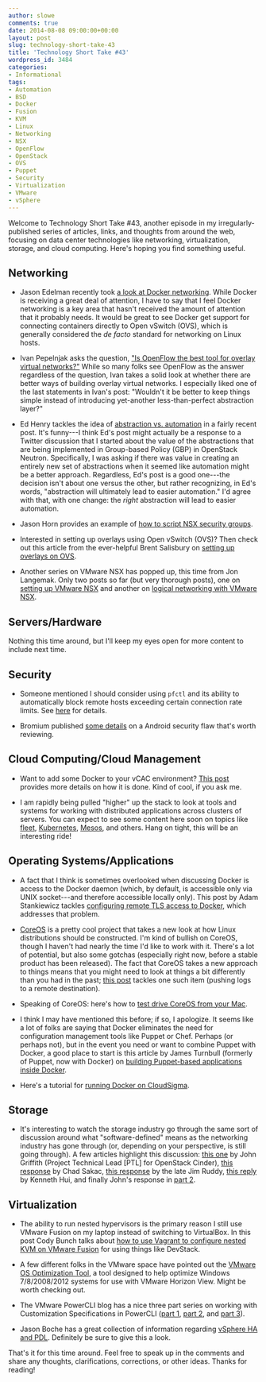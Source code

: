 ```yaml
---
author: slowe
comments: true
date: 2014-08-08 09:00:00+00:00
layout: post
slug: technology-short-take-43
title: 'Technology Short Take #43'
wordpress_id: 3484
categories:
- Informational
tags:
- Automation
- BSD
- Docker
- Fusion
- KVM
- Linux
- Networking
- NSX
- OpenFlow
- OpenStack
- OVS
- Puppet
- Security
- Virtualization
- VMware
- vSphere
---
```


Welcome to Technology Short Take #43, another episode in my irregularly-published series of articles, links, and thoughts from around the web, focusing on data center technologies like networking, virtualization, storage, and cloud computing. Here's hoping you find something useful.

## Networking

* Jason Edelman recently took [a look at Docker networking](http://www.jedelman.com/home/docker-networking). While Docker is receiving a great deal of attention, I have to say that I feel Docker networking is a key area that hasn't received the amount of attention that it probably needs. It would be great to see Docker get support for connecting containers directly to Open vSwitch (OVS), which is generally considered the _de facto_ standard for networking on Linux hosts.

* Ivan Pepelnjak asks the question, ["Is OpenFlow the best tool for overlay virtual networks?"](http://blog.ipspace.net/2014/06/is-openflow-best-tool-for-overlay.html) While so many folks see OpenFlow as the answer regardless of the question, Ivan takes a solid look at whether there are better ways of building overlay virtual networks. I especially liked one of the last statements in Ivan's post: "Wouldn't it be better to keep things simple instead of introducing yet-another less-than-perfect abstraction layer?"

* Ed Henry tackles the idea of [abstraction vs. automation](https://networkn3rd.wordpress.com/2014/05/28/abstraction-vs-automation/) in a fairly recent post. It's funny---I think Ed's post might actually be a response to a Twitter discussion that I started about the value of the abstractions that are being implemented in Group-based Policy (GBP) in OpenStack Neutron. Specifically, I was asking if there was value in creating an entirely new set of abstractions when it seemed like automation might be a better approach. Regardless, Ed's post is a good one---the decision isn't about one versus the other, but rather recognizing, in Ed's words, "abstraction will ultimately lead to easier automation." I'd agree with that, with one change: the _right_ abstraction will lead to easier automation.

* Jason Horn provides an example of [how to script NSX security groups](http://virtuallygone.wordpress.com/2014/07/11/scripting-nsx-security-groups/).

* Interested in setting up overlays using Open vSwitch (OVS)? Then check out this article from the ever-helpful Brent Salisbury on [setting up overlays on OVS](http://networkstatic.net/setting-overlays-open-vswitch/).

* Another series on VMware NSX has popped up, this time from Jon Langemak. Only two posts so far (but very thorough posts), one on [setting up VMware NSX](http://www.dasblinkenlichten.com/working-with-vmware-nsx-logical-networking/) and another on [logical networking with VMware NSX](http://home.nuug.no/~peter/pf/en/bruteforce.html).

## Servers/Hardware

Nothing this time around, but I'll keep my eyes open for more content to include next time.

## Security

* Someone mentioned I should consider using `pfctl` and its ability to automatically block remote hosts exceeding certain connection rate limits. See [here](http://home.nuug.no/~peter/pf/en/bruteforce.html) for details.

* Bromium published [some details](http://labs.bromium.com/2014/07/31/remote-code-execution-on-android-devices/) on a Android security flaw that's worth reviewing.

## Cloud Computing/Cloud Management

* Want to add some Docker to your vCAC environment? [This post](http://www.vmtocloud.com/docker-as-a-service-in-vcac-part-1/) provides more details on how it is done. Kind of cool, if you ask me.

* I am rapidly being pulled "higher" up the stack to look at tools and systems for working with distributed applications across clusters of servers. You can expect to see some content here soon on topics like [fleet](https://github.com/coreos/fleet), [Kubernetes](https://github.com/GoogleCloudPlatform/kubernetes), [Mesos](https://mesos.apache.org), and others. Hang on tight, this will be an interesting ride!

## Operating Systems/Applications

* A fact that I think is sometimes overlooked when discussing Docker is access to the Docker daemon (which, by default, is accessible only via UNIX socket---and therefore accessible locally only). This post by Adam Stankiewicz tackles [configuring remote TLS access to Docker](http://sheerun.net/2014/05/17/remote-access-to-docker-with-tls/), which addresses that problem.

* [CoreOS](https://coreos.com) is a pretty cool project that takes a new look at how Linux distributions should be constructed. I'm kind of bullish on CoreOS, though I haven't had nearly the time I'd like to work with it. There's a lot of potential, but also some gotchas (especially right now, before a stable product has been released). The fact that CoreOS takes a new approach to things means that you might need to look at things a bit differently than you had in the past; [this post](https://medium.com/coreos-linux-for-massive-server-deployments/coreos-logging-to-remote-destinations-defb984185c5) tackles one such item (pushing logs to a remote destination).

* Speaking of CoreOS: here's how to [test drive CoreOS from your Mac](http://www.linuxjedi.co.uk/2014/06/test-drive-of-coreos-from-mac.html).

* I think I may have mentioned this before; if so, I apologize. It seems like a lot of folks are saying that Docker eliminates the need for configuration management tools like Puppet or Chef. Perhaps (or perhaps not), but in the event you need or want to combine Puppet with Docker, a good place to start is this article by James Turnbull (formerly of Puppet, now with Docker) on [building Puppet-based applications inside Docker](http://puppetlabs.com/blog/building-puppet-based-applications-inside-docker).

* Here's a tutorial for [running Docker on CloudSigma](https://www.cloudsigma.com/2014/07/21/how-to-run-docker-on-cloudsigma-with-cloudinit/).

## Storage

* It's interesting to watch the storage industry go through the same sort of discussion around what "software-defined" means as the networking industry has gone through (or, depending on your perspective, is still going through). A few articles highlight this discussion: [this one](http://griffithscorner.wordpress.com/2014/05/16/the-problem-with-sds-under-cinder/) by John Griffith (Project Technical Lead [PTL] for OpenStack Cinder), [this response](http://virtualgeek.typepad.com/virtual_geek/2014/06/what-is-sds-battle-carddecoder.html) by Chad Sakac, [this response](http://theruddyduck.typepad.com/theruddyduck/2014/05/openstack-cinder-and-software-defined-storage-sds.html) by the late Jim Ruddy, [this reply](http://cloudarchitectmusings.com/2014/06/17/the-problem-sds-under-openstack-cinder-solves/) by Kenneth Hui, and finally John's response in [part 2](http://griffithscorner.wordpress.com/2014/06/17/the-problem-with-sds-under-cinder-part-2/).

## Virtualization

* The ability to run nested hypervisors is the primary reason I still use VMware Fusion on my laptop instead of switching to VirtualBox. In this post Cody Bunch talks about [how to use Vagrant to configure nested KVM on VMware Fusion](http://openstack.prov12n.com/enabling-nested-kvm-in-devstack-on-fusion/) for using things like DevStack.

* A few different folks in the VMware space have pointed out the [VMware OS Optimization Tool](https://labs.vmware.com/flings/vmware-os-optimization-tool), a tool designed to help optimize Windows 7/8/2008/2012 systems for use with VMware Horizon View. Might be worth checking out.

* The VMware PowerCLI blog has a nice three part series on working with Customization Specifications in PowerCLI ([part 1](http://blogs.vmware.com/PowerCLI/2014/05/working-customization-specifications-powercli-part-1.html), [part 2](http://blogs.vmware.com/PowerCLI/2014/06/working-customization-specifications-powercli-part-2.html), and [part 3](http://blogs.vmware.com/PowerCLI/2014/06/working-customization-specifications-powercli-part-3.html)).

* Jason Boche has a great collection of information regarding [vSphere HA and PDL](http://www.boche.net/blog/index.php/2014/07/14/yet-another-blog-post-about-vsphere-ha-and-pdl/). Definitely be sure to give this a look.

That's it for this time around. Feel free to speak up in the comments and share any thoughts, clarifications, corrections, or other ideas. Thanks for reading!
